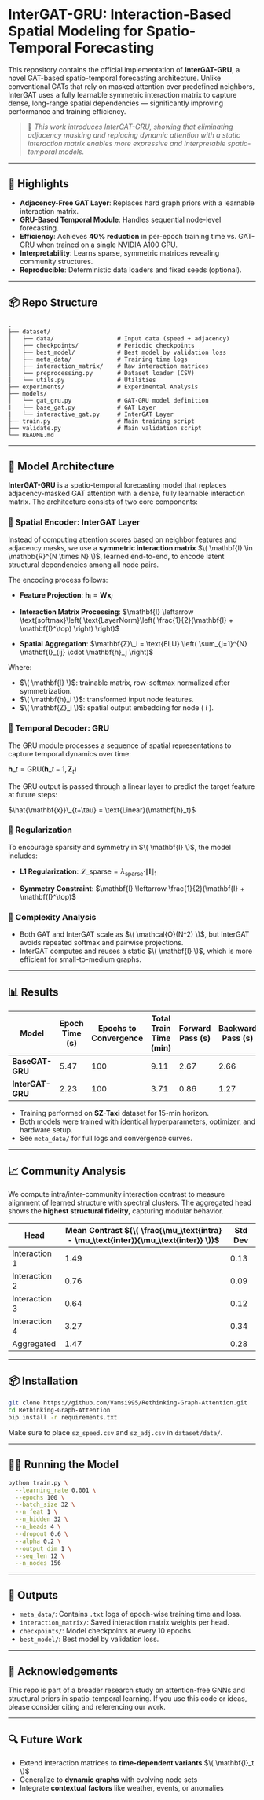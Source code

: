 
# InterGAT-GRU: Interaction-Based Spatial Modeling for Spatio-Temporal Forecasting

This repository contains the official implementation of **InterGAT-GRU**, a novel GAT-based spatio-temporal forecasting architecture. Unlike conventional GATs that rely on masked attention over predefined neighbors, InterGAT uses a fully learnable symmetric interaction matrix to capture dense, long-range spatial dependencies — significantly improving performance and training efficiency.

> 📄 _This work introduces InterGAT-GRU, showing that eliminating adjacency masking and replacing dynamic attention with a static interaction matrix enables more expressive and interpretable spatio-temporal models._

---

## 🚀 Highlights

- **Adjacency-Free GAT Layer**: Replaces hard graph priors with a learnable interaction matrix.
- **GRU-Based Temporal Module**: Handles sequential node-level forecasting.
- **Efficiency**: Achieves **40% reduction** in per-epoch training time vs. GAT-GRU when trained on a single NVIDIA A100 GPU.
- **Interpretability**: Learns sparse, symmetric matrices revealing community structures.
- **Reproducible**: Deterministic data loaders and fixed seeds (optional).

---

## 📦 Repo Structure

```
.
├── dataset/
│   ├── data/                  # Input data (speed + adjacency)
│   ├── checkpoints/           # Periodic checkpoints
│   ├── best_model/            # Best model by validation loss
│   ├── meta_data/             # Training time logs
│   ├── interaction_matrix/    # Raw interaction matrices
│   └── preprocessing.py       # Dataset loader (CSV)
|   └── utils.py               # Utilities
├── experiments/               # Experimental Analysis
├── models/
│   └── gat_gru.py             # GAT-GRU model definition
|   └── base_gat.py            # GAT Layer
|   └── interactive_gat.py     # InterGAT Layer
├── train.py                   # Main training script
├── validate.py                # Main validation script
└── README.md
```

---

## 🧠 Model Architecture

**InterGAT-GRU** is a spatio-temporal forecasting model that replaces adjacency-masked GAT attention with a dense, fully learnable interaction matrix. The architecture consists of two core components:

### 🔹 Spatial Encoder: InterGAT Layer

Instead of computing attention scores based on neighbor features and adjacency masks, we use a **symmetric interaction matrix** $\( \mathbf{I} \in \mathbb{R}^{N \times N} \)$, learned end-to-end, to encode latent structural dependencies among all node pairs.

The encoding process follows:

- **Feature Projection**:
  $\mathbf{h}_i = \mathbf{W} \mathbf{x}_i$

- **Interaction Matrix Processing**:
  $\mathbf{I} \leftarrow \text{softmax}\left( \text{LayerNorm}\left( \frac{1}{2}(\mathbf{I} + \mathbf{I}^\top) \right) \right)$


- **Spatial Aggregation**:
  $\mathbf{Z}\_i = \text{ELU} \left( \sum_{j=1}^{N} \mathbf{I}_{ij} \cdot \mathbf{h}_j \right)$

Where:
- $\( \mathbf{I} \)$: trainable matrix, row-softmax normalized after symmetrization.
- $\( \mathbf{h}_i \)$: transformed input node features.
- $\( \mathbf{Z}_i \)$: spatial output embedding for node \( i \).

### 🔹 Temporal Decoder: GRU

The GRU module processes a sequence of spatial representations to capture temporal dynamics over time:

$\mathbf{h}\_t = \text{GRU}(\mathbf{h}\_{t-1}, \mathbf{Z}_t)$


The GRU output is passed through a linear layer to predict the target feature at future steps:

$\hat{\mathbf{x}}\_{t+\tau} = \text{Linear}(\mathbf{h}_t)$

### 🔹 Regularization

To encourage sparsity and symmetry in $\( \mathbf{I} \)$, the model includes:

- **L1 Regularization**:
  $\mathcal{L}\_{\text{sparse}} = \lambda_{\text{sparse}} \cdot \|\mathbf{I}\|_1$

- **Symmetry Constraint**:
  $\mathbf{I} \leftarrow \frac{1}{2}(\mathbf{I} + \mathbf{I}^\top)$

### 🔹 Complexity Analysis

- Both GAT and InterGAT scale as $\( \mathcal{O}(N^2) \)$, but InterGAT avoids repeated softmax and pairwise projections.
- InterGAT computes and reuses a static $\( \mathbf{I} \)$, which is more efficient for small-to-medium graphs.


---

## 📊 Results

| Model         | Epoch Time (s) | Epochs to Convergence | Total Train Time (min) | Forward Pass (s) | Backward Pass (s) |
|---------------|----------------|------------------------|-------------------------|------------------|-------------------|
| **BaseGAT-GRU** | 5.47           | 100                    | 9.11                    | 2.67             | 2.66              |
| **InterGAT-GRU**| 2.23           | 100                    | 3.71                    | 0.86             | 1.27              |

- Training performed on **SZ-Taxi** dataset for 15-min horizon.
- Both models were trained with identical hyperparameters, optimizer, and hardware setup.
- See `meta_data/` for full logs and convergence curves.

---

## 📈 Community Analysis

We compute intra/inter-community interaction contrast to measure alignment of learned structure with spectral clusters. The aggregated head shows the **highest structural fidelity**, capturing modular behavior.

| Head           | Mean Contrast $(\( \frac{\mu_\text{intra} - \mu_\text{inter}}{\mu_\text{inter}} \))$ | Std Dev |
|----------------|---------------------|----------|
| Interaction 1  | 1.49                | 0.13     |
| Interaction 2  | 0.76                | 0.09     |
| Interaction 3  | 0.64                | 0.12     |
| Interaction 4  | 3.27                | 0.34     |
| Aggregated     | 1.47                | 0.28     |

---

## 📦 Installation

```bash
git clone https://github.com/Vamsi995/Rethinking-Graph-Attention.git
cd Rethinking-Graph-Attention
pip install -r requirements.txt
```

Make sure to place `sz_speed.csv` and `sz_adj.csv` in `dataset/data/`.

---

## 🏃‍♂️ Running the Model

```bash
python train.py \
  --learning_rate 0.001 \
  --epochs 100 \
  --batch_size 32 \
  --n_feat 1 \
  --n_hidden 32 \
  --n_heads 4 \
  --dropout 0.6 \
  --alpha 0.2 \
  --output_dim 1 \
  --seq_len 12 \
  --n_nodes 156
```

---

## 📂 Outputs

- `meta_data/`: Contains `.txt` logs of epoch-wise training time and loss.
- `interaction_matrix/`: Saved interaction matrix weights per head.
- `checkpoints/`: Model checkpoints at every 10 epochs.
- `best_model/`: Best model by validation loss.


---

## 📌 Acknowledgements

This repo is part of a broader research study on attention-free GNNs and structural priors in spatio-temporal learning. If you use this code or ideas, please consider citing and referencing our work.

---

## 🔍 Future Work

- Extend interaction matrices to **time-dependent variants** $\( \mathbf{I}_t \)$
- Generalize to **dynamic graphs** with evolving node sets
- Integrate **contextual factors** like weather, events, or anomalies
